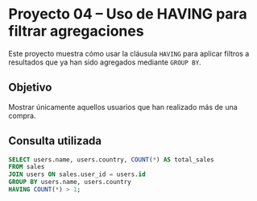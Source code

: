 # Proyecto 04 – Uso de HAVING para filtrar agregaciones

Este proyecto muestra cómo usar la cláusula `HAVING` para aplicar filtros a resultados que ya han sido agregados mediante `GROUP BY`.

## Objetivo
Mostrar únicamente aquellos usuarios que han realizado más de una compra.

## Consulta utilizada

```sql
SELECT users.name, users.country, COUNT(*) AS total_sales
FROM sales
JOIN users ON sales.user_id = users.id
GROUP BY users.name, users.country
HAVING COUNT(*) > 1;
